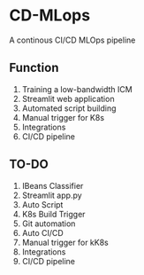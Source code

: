 # CD-MLops
A continous CI/CD MLOps pipeline

## Function

1. Training a low-bandwidth ICM
2. Streamlit web application
3. Automated script building
4. Manual trigger for K8s
5. Integrations
6. CI/CD pipeline

## TO-DO

1. IBeans Classifier
2. Streamlit app.py
3. Auto Script
4. K8s Build Trigger
5. Git automation
6. Auto CI/CD
4. Manual trigger for kK8s
5. Integrations
6. CI/CD pipeline
